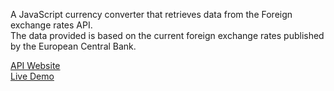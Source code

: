 A JavaScript currency converter that retrieves data from the Foreign exchange rates API. <br>
The data provided is based on the current foreign exchange rates published by the European Central Bank.

[API Website](https://exchangeratesapi.io/) <br>
[Live Demo](https://maximgk97.github.io/Currency-Converter/)
